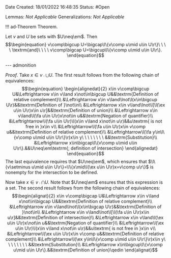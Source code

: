 <br />
<br />

Date Created: 18/01/2022 16:48:35
Status: #Open

Lemmas: _Not Applicable_
Generalizations: _Not Applicable_

!!! ad-Theorem Theorem.

Let $v$ and $U$ be sets with $U\neq\em$. Then
$$\begin{equation}
    v\comp\bigcup U=\bigcap\l\{v\comp u\mid u\in U\r\}\ \ \ \ \textrm{and}\ \ \ \ v\comp\bigcap U=\bigcup\l\{v\comp u\mid u\in U\r\}.
\end{equation}$$

--- admonition

_Proof_. Take $x\in v\comp\bigcup U$. The first result follows from the following chain of equivalences:
$$\begin{equation}
    \begin{alignedat}{2}
        x\in v\comp\bigcup U&\Leftrightarrow x\in v\land x\not\in\bigcup U&&\textrm{Definition of relative complement}\\
        &\Leftrightarrow x\in v\land\lnot\l(x\in\bigcup U\r)&&\textrm{Definition of }\not\in\\
        &\Leftrightarrow x\in v\land\lnot\l[\l(\ex u\in U\r)x\in u\r]&&\textrm{Definition of union}\\
        &\Leftrightarrow x\in v\land\l(\fa u\in U\r)x\not\in u&&\textrm{Negation of quantifier}\\
        &\Leftrightarrow\l(\fa u\in U\r)\l(x\in v\land x\not\in u\r)&&u\textrm{ is not free in }x\in v\\
        &\Leftrightarrow\l(\fa u\in U\r)x\in v\comp u&&\textrm{Definition of relative complement}\\
        &\Leftrightarrow\l(\fa y\in\l\{v\comp u\mid u\in U\r\}\r)x\in y\ \ \ \ \ \ \ \ &&\textrm{Substitution}\\
        &\Leftrightarrow x\in\bigcap\l\{v\comp u\mid u\in U\r\}.&&U\neq\em\textrm{; definition of intersection}
    \end{alignedat}
\end{equation}$$
The last equivalence requires that $U\neq\em$, which ensures that $\l\{v\setminus u\mid u\in U\r\}=\l\{x\mid\l(\ex u\in U\r)x=v\comp u\r\}$ is nonempty for the intersection to be defined.

Now take $x\in v\comp\bigcap U$. Note that $U\neq\em$ ensures that this expression is a set. The second result follows from the following chain of equivalences:
$$\begin{alignat}{2}
    x\in v\comp\bigcap U&\Leftrightarrow x\in v\land x\not\in\bigcap U&&\textrm{Definition of relative complement}\\
    &\Leftrightarrow x\in v\land\lnot\l(x\in\bigcap U\r)&&\textrm{Definition of }\not\in\\
    &\Leftrightarrow x\in v\land\lnot\l[\l(\fa u\in U\r)x\in u\r]&&\textrm{Definition of intersection}\\
    &\Leftrightarrow x\in v\land\l(\ex u\in U\r)x\not\in u&&\textrm{Negation of quantifier}\\
    &\Leftrightarrow\l(\ex u\in U\r)\l(x\in v\land x\not\in u\r)&&u\textrm{ is not free in }x\in v\\
    &\Leftrightarrow\l(\ex u\in U\r)x\in v\comp u&&\textrm{Definition of relative complement}\\
    &\Leftrightarrow\l(\ex y\in\l\{v\comp u\mid u\in U\r\}\r)x\in y\ \ \ \ \ \ \ \ &&\textrm{Substitution}\\
    &\Leftrightarrow x\in\bigcup\l\{v\comp u\mid u\in U\r\}.&&\textrm{Definition of union}\qedin
\end{alignat}$$
